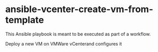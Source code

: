 # ansible-vcenter-create-vm-from-template

This Ansible playbook is meant to be executed as part of a workflow.

Deploy a new VM on VMWare vCenterand configures it
